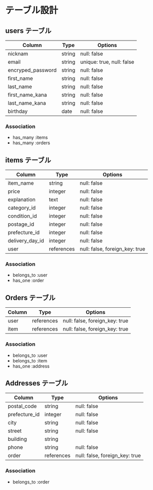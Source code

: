 # テーブル設計

## users テーブル

| Column             | Type   | Options                   |
| ------------------ | ------ | ------------------------- |
| nicknam            | string | null: false               |
| email              | string | unique: true, null: false |
| encryped_password  | string | null: false               |
| first_name         | string | null: false               |
| last_name          | string | null: false               |
| first_name_kana    | string | null: false               |
| last_name_kana     | string | null: false               |
| birthday           | date   | null: false               |

### Association

- has_many :items
- has_many :orders


## items テーブル

| Column            | Type        | Options                        |
| ----------------- | ----------  | ------------------------------ |
| item_name         | string      | null: false                    |
| price             | integer     | null: false                    |
| explanation       | text        | null: false                    |
| category_id       | integer     | null: false                    |
| condition_id      | integer     | null: false                    |
| postage_id        | integer     | null: false                    |
| prefecture_id     | integer     | null: false                    |
| delivery_day_id   | integer     | null: false                    |
| user              | references  | null: false, foreign_key: true |

### Association

- belongs_to :user
- has_one :order

## Orders テーブル

| Column             | Type       | Options                        |
| ------------------ | ---------- | ------------------------------ |
| user               | references | null: false, foreign_key: true |
| item               | references | null: false, foreign_key: true |

### Association

- belongs_to :user
- belongs_to :item
- has_one :address

## Addresses テーブル

| Column             | Type        | Options                        |
| ------------------ | ----------  | ------------------------------ |
| postal_code        | string      | null: false                    |
| prefecture_id      | integer     | null: false                    |
| city               | string      | null: false                    |
| street             | string      | null: false                    |
| building           | string      |                                |
| phone              | string      | null: false                    |
| order              | references  | null: false, foreign_key: true |


### Association

- belongs_to :order
